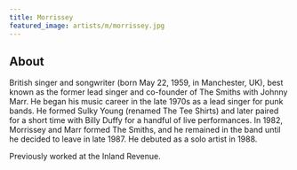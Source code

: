 ```yaml
---
title: Morrissey
featured_image: artists/m/morrissey.jpg
---
```

## About

British singer and songwriter (born May 22, 1959, in Manchester, UK), best known as the former lead singer and co-founder of The Smiths with Johnny Marr. He began his music career in the late 1970s as a lead singer for punk bands. He formed Sulky Young (renamed The Tee Shirts) and later paired for a short time with Billy Duffy for a handful of live performances.  In 1982, Morrissey and Marr formed The Smiths, and he remained in the band until he decided to leave in late 1987.  He debuted as a solo artist in 1988.

Previously worked at the Inland Revenue.
